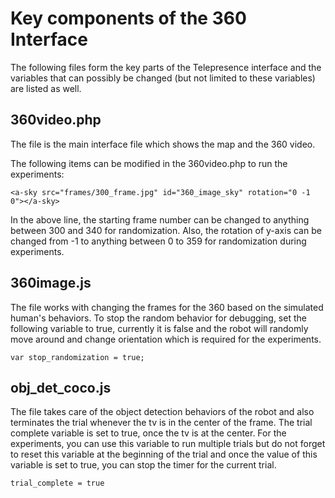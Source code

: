 # Key components of the 360 Interface
The following files form the key parts of the Telepresence interface and the variables that can possibly be changed (but not limited to these variables) are listed as well. 

## 360video.php
The file is the main interface file which shows the map and the 360 video. 

The following items can be modified in the 360video.php to run the experiments:
```
<a-sky src="frames/300_frame.jpg" id="360_image_sky" rotation="0 -1 0"></a-sky>
```
In the above line, the starting frame number can be changed to anything between 300 and 340 for randomization. Also, the rotation of y-axis can be changed from -1 to anything between 0 to 359 for randomization during experiments.

## 360image.js
The file works with changing the frames for the 360 based on the simulated human's behaviors. 
To stop the random behavior for debugging, set the following variable to true, currently it is false and the robot will randomly move around and change orientation which is required for the experiments.
```
var stop_randomization = true;
```

## obj_det_coco.js
The file takes care of the object detection behaviors of the robot and also terminates the trial whenever the tv is in the center of the frame. The trial complete variable is set to true, once the tv is at the center. For the experiments, you can use this variable to run multiple trials but do not forget to reset this variable at the beginning of the trial and once the value of this variable is set to true, you can stop the timer for the current trial.
```
trial_complete = true
```
